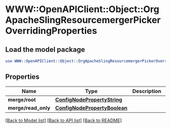# WWW::OpenAPIClient::Object::OrgApacheSlingResourcemergerPickerOverridingProperties

## Load the model package
```perl
use WWW::OpenAPIClient::Object::OrgApacheSlingResourcemergerPickerOverridingProperties;
```

## Properties
Name | Type | Description | Notes
------------ | ------------- | ------------- | -------------
**merge/root** | [**ConfigNodePropertyString**](ConfigNodePropertyString.md) |  | [optional] 
**merge/read_only** | [**ConfigNodePropertyBoolean**](ConfigNodePropertyBoolean.md) |  | [optional] 

[[Back to Model list]](../README.md#documentation-for-models) [[Back to API list]](../README.md#documentation-for-api-endpoints) [[Back to README]](../README.md)


